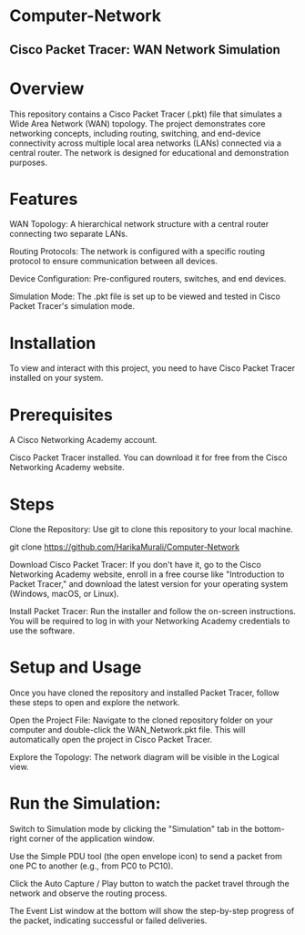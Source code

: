 # Computer-Network
## Cisco Packet Tracer: WAN Network Simulation
# Overview
This repository contains a Cisco Packet Tracer (.pkt) file that simulates a Wide Area Network (WAN) topology. The project demonstrates core networking concepts, including routing, switching, and end-device connectivity across multiple local area networks (LANs) connected via a central router. The network is designed for educational and demonstration purposes.

# Features
WAN Topology: A hierarchical network structure with a central router connecting two separate LANs.

Routing Protocols: The network is configured with a specific routing protocol to ensure communication between all devices.

Device Configuration: Pre-configured routers, switches, and end devices.

Simulation Mode: The .pkt file is set up to be viewed and tested in Cisco Packet Tracer's simulation mode.

# Installation
To view and interact with this project, you need to have Cisco Packet Tracer installed on your system.

# Prerequisites
A Cisco Networking Academy account.

Cisco Packet Tracer installed. You can download it for free from the Cisco Networking Academy website.

# Steps
Clone the Repository: Use git to clone this repository to your local machine.

git clone https://github.com/HarikaMurali/Computer-Network

Download Cisco Packet Tracer: If you don't have it, go to the Cisco Networking Academy website, enroll in a free course like "Introduction to Packet Tracer," and download the latest version for your operating system (Windows, macOS, or Linux).

Install Packet Tracer: Run the installer and follow the on-screen instructions. You will be required to log in with your Networking Academy credentials to use the software.

# Setup and Usage
Once you have cloned the repository and installed Packet Tracer, follow these steps to open and explore the network.

Open the Project File: Navigate to the cloned repository folder on your computer and double-click the WAN_Network.pkt file. This will automatically open the project in Cisco Packet Tracer.

Explore the Topology: The network diagram will be visible in the Logical view.

# Run the Simulation:

Switch to Simulation mode by clicking the "Simulation" tab in the bottom-right corner of the application window.

Use the Simple PDU tool (the open envelope icon) to send a packet from one PC to another (e.g., from PC0 to PC10).

Click the Auto Capture / Play button to watch the packet travel through the network and observe the routing process.

The Event List window at the bottom will show the step-by-step progress of the packet, indicating successful or failed deliveries.
